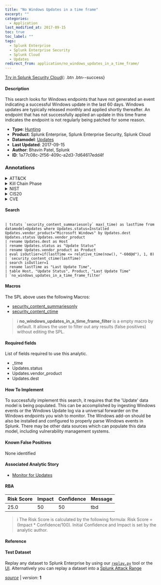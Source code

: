 ```yaml
---
title: "No Windows Updates in a time frame"
excerpt: ""
categories:
  - Application
last_modified_at: 2017-09-15
toc: true
toc_label: ""
tags:
  - Splunk Enterprise
  - Splunk Enterprise Security
  - Splunk Cloud
  - Updates
redirect_from: application/no_windows_updates_in_a_time_frame/
---
```




[Try in Splunk Security Cloud](https://www.splunk.com/en_us/cyber-security.html){: .btn .btn--success}

#### Description

This search looks for Windows endpoints that have not generated an event indicating a successful Windows update in the last 60 days. Windows updates are typically released monthly and applied shortly thereafter. An endpoint that has not successfully applied an update in this time frame indicates the endpoint is not regularly being patched for some reason.

- **Type**: [Hunting](https://github.com/splunk/security_content/wiki/Detection-Analytic-Types)
- **Product**: Splunk Enterprise, Splunk Enterprise Security, Splunk Cloud
- **Datamodel**: [Updates](https://docs.splunk.com/Documentation/CIM/latest/User/Updates)
- **Last Updated**: 2017-09-15
- **Author**: Bhavin Patel, Splunk
- **ID**: 1a77c08c-2f56-409c-a2d3-7d64617edd4f

### Annotations
<details>
  <summary>ATT&CK</summary>

<div markdown="1">
</div>
</details>


<details>
  <summary>Kill Chain Phase</summary>

<div markdown="1">



</div>
</details>


<details>
  <summary>NIST</summary>

<div markdown="1">

* DE.AE



</div>
</details>

<details>
  <summary>CIS20</summary>

<div markdown="1">

* CIS 10



</div>
</details>

<details>
  <summary>CVE</summary>

<div markdown="1">


</div>
</details>


#### Search

```

| tstats `security_content_summariesonly` max(_time) as lastTime from datamodel=Updates where Updates.status=Installed Updates.vendor_product="Microsoft Windows" by Updates.dest Updates.status Updates.vendor_product 
| rename Updates.dest as Host 
| rename Updates.status as "Update Status" 
| rename Updates.vendor_product as Product 
| eval isOutlier=if(lastTime <= relative_time(now(), "-60d@d"), 1, 0)  
| `security_content_ctime(lastTime)`  
| search isOutlier=1 
| rename lastTime as "Last Update Time", 
| table Host, "Update Status", Product, "Last Update Time" 
| `no_windows_updates_in_a_time_frame_filter`
```

#### Macros
The SPL above uses the following Macros:
* [security_content_summariesonly](https://github.com/splunk/security_content/blob/develop/macros/security_content_summariesonly.yml)
* [security_content_ctime](https://github.com/splunk/security_content/blob/develop/macros/security_content_ctime.yml)

> :information_source:
> **no_windows_updates_in_a_time_frame_filter** is a empty macro by default. It allows the user to filter out any results (false positives) without editing the SPL.



#### Required fields
List of fields required to use this analytic.
* _time
* Updates.status
* Updates.vendor_product
* Updates.dest



#### How To Implement
To successfully implement this search, it requires that the &#39;Update&#39; data model is being populated. This can be accomplished by ingesting Windows events or the Windows Update log via a universal forwarder on the Windows endpoints you wish to monitor. The Windows add-on should be also be installed and configured to properly parse Windows events in Splunk. There may be other data sources which can populate this data model, including vulnerability management systems.
#### Known False Positives
None identified

#### Associated Analytic Story
* [Monitor for Updates](/stories/monitor_for_updates)




#### RBA

| Risk Score  | Impact      | Confidence   | Message      |
| ----------- | ----------- |--------------|--------------|
| 25.0 | 50 | 50 | tbd |


> :information_source:
> The Risk Score is calculated by the following formula: Risk Score = (Impact * Confidence/100). Initial Confidence and Impact is set by the analytic author.


#### Reference


#### Test Dataset
Replay any dataset to Splunk Enterprise by using our [`replay.py`](https://github.com/splunk/attack_data#using-replaypy) tool or the [UI](https://github.com/splunk/attack_data#using-ui).
Alternatively you can replay a dataset into a [Splunk Attack Range](https://github.com/splunk/attack_range#replay-dumps-into-attack-range-splunk-server)




[*source*](https://github.com/splunk/security_content/tree/develop/detections/application/no_windows_updates_in_a_time_frame.yml) \| *version*: **1**